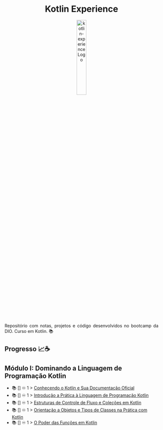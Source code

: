 <h1 align="center"> Kotlin Experience </h1>


<p align="center">
 <img src="https://hermes.digitalinnovation.one/tracks/041777d8-a929-4126-a914-08e69ed3f731.png" alt="kotlin-experience Logo" width="25%" height="25%" />
</p>


<p align="justify">Repositório com notas, projetos e código desenvolvidos no bootcamp da DIO. Curso em Kotlin. 📚</p>

## Progresso 📈☕

## Módulo I: Dominando a Linguagem de Programação Kotlin

- 📚 [] ♾️ 1 > [Conhecendo o Kotlin e Sua Documentação Oficial](Conteúdos)
- 📚 [] ♾️ 1 > [Introdução a Prática à Linguagem de Programação Kotlin](Conteúdos)
- 📚 [] ♾️ 1 > [Estruturas de Controle de Fluxo e Coleções em Kotlin](Conteúdos)
- 📚 [] ♾️ 1 > [Orientação a Objetos e Tipos de Classes na Prática com Kotlin](Conteúdos)
- 📚 [] ♾️ 1 > [O Poder das Funções em Kotlin](Conteúdos)

